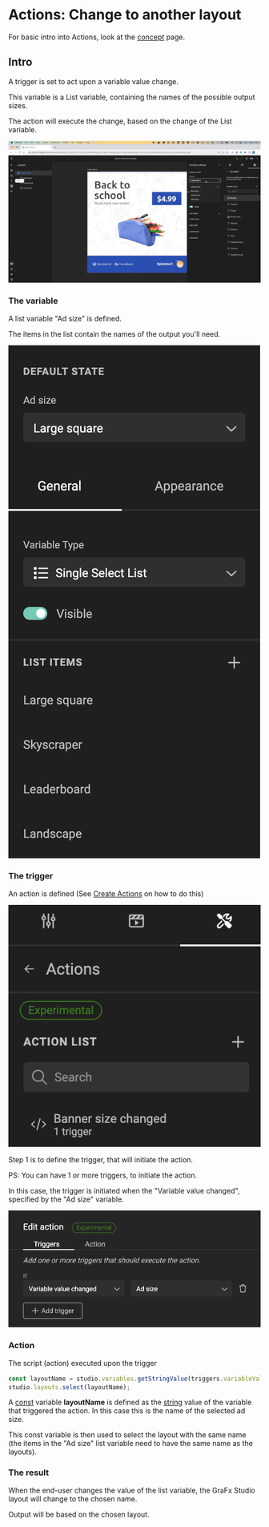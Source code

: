 # Actions: Change to another layout

For basic intro into Actions, look at the [concept](/GraFx-Studio/concepts/actions/) page.

## Intro

A trigger is set to act upon a variable value change.

This variable is a List variable, containing the names of the possible output sizes.

The action will execute the change, based on the change of the List variable.

![Movie](changelayout.gif)

### The variable

A list variable "Ad size" is defined.

The items in the list contain the names of the output you'll need.

![screenshot](listvariable.png)

### The trigger

An action is defined (See [Create Actions](/GraFx-Studio/guides/actions/create/) on how to do this)

![screenshot](action-definition.png)

Step 1 is to define the trigger, that will initiate the action.

PS: You can have 1 or more triggers, to initiate the action.

In this case, the trigger is initiated when the "Variable value changed", specified by the "Ad size" variable.

![screenshot](trigger.png)

### Action

The script (action) executed upon the trigger

``` js
const layoutName = studio.variables.getStringValue(triggers.variableValueChanged);
studio.layouts.select(layoutName);
```

A [const](https://www.w3schools.com/js/js_const.asp) variable **layoutName** is defined as the [string](https://www.w3schools.com/js/js_strings.asp) value of the variable that triggered the action. In this case this is the name of the selected ad size.

This const variable is then used to select the layout with the same name (the items in the "Ad size" list variable need to have the same name as the layouts).

### The result

When the end-user changes the value of the list variable, the GraFx Studio layout will change to the chosen name.

Output will be based on the chosen layout.